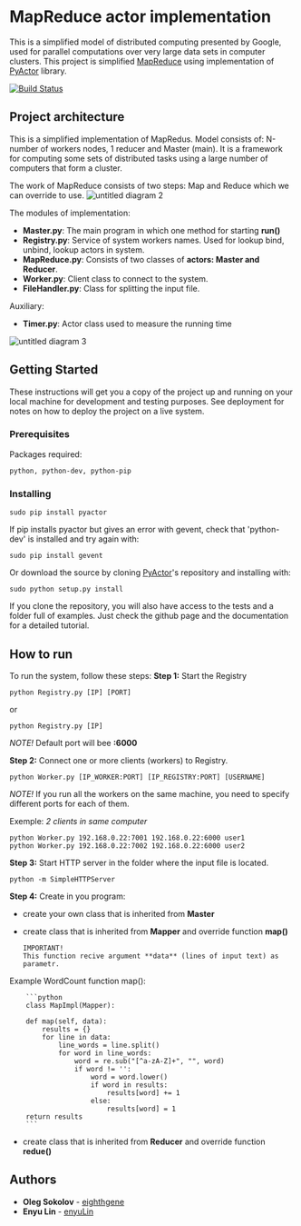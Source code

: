# MapReduce actor implementation

This is a simplified model of distributed computing presented by Google, used for parallel computations over very large data sets in computer clusters. This project is simplified [MapReduce](https://en.wikipedia.org/wiki/MapReduce) using implementation of [PyActor](https://github.com/pedrotgn/pyactor) library.

[![Build Status](https://travis-ci.org/eighthgene/MapReduce-actor-implementation.svg?branch=master)](https://travis-ci.org/eighthgene/MapReduce-actor-implementation)

## Project architecture
This is a simplified implementation of MapRedus. Model consists of: N-number of workers nodes, 1 reducer and Master (main). It is a framework for computing some sets of distributed tasks using a large number of computers that form a cluster. 

The work of MapReduce consists of two steps: Map and Reduce which we can override to use.
![untitled diagram 2](https://user-images.githubusercontent.com/18737866/38579072-27e1c64e-3d06-11e8-8198-5135d03de87a.jpg)

The modules of implementation:
- **Master.py**: The main program in which one method for starting **run()**
- **Registry.py**: Service of system workers names. Used for lookup bind, unbind, lookup actors in system.
- **MapReduce.py**: Consists of two classes of **actors: Master and Reducer**.
- **Worker.py**: Client class to connect to the system.
- **FileHandler.py**: Сlass for splitting the input file.

Auxiliary:
- **Timer.py**: Actor class used to measure the running time

![untitled diagram 3](https://user-images.githubusercontent.com/18737866/38579136-6371968a-3d06-11e8-9f71-3ccd8c2136ae.jpg)

## Getting Started
These instructions will get you a copy of the project up and running on your local machine for development and testing purposes. See deployment for notes on how to deploy the project on a live system.

### Prerequisites
Packages required:

    python, python-dev, python-pip

### Installing

    sudo pip install pyactor

If pip installs pyactor but gives an error with gevent, check that 'python-dev'
is installed and try again with:

    sudo pip install gevent

Or download the source by cloning [PyActor](https://github.com/pedrotgn/pyactor)'s
repository and installing with:

    sudo python setup.py install

If you clone the repository, you will also have access to the tests and a folder
full of examples. Just check the github page and the documentation for a detailed
tutorial.

## How to run
To run the system, follow these steps:
**Step 1:** Start the Registry
    
    python Registry.py [IP] [PORT]
or

    python Registry.py [IP]
 
_NOTE!_ Default port will bee **:6000**

**Step 2:** Connect one or more clients (workers) to Registry.

    python Worker.py [IP_WORKER:PORT] [IP_REGISTRY:PORT] [USERNAME]

_NOTE!_ If you run all the workers on the same machine, you need to specify different ports for each of them.

Exemple:
_2 clients in same computer_

    python Worker.py 192.168.0.22:7001 192.168.0.22:6000 user1
    python Worker.py 192.168.0.22:7002 192.168.0.22:6000 user2

**Step 3:** Start HTTP server in the folder where the input file is located.

    python -m SimpleHTTPServer
    
**Step 4:** Create in you program:
- create your own class that is inherited from **Master**
- create class that is inherited from **Mapper** and override function **map()**
    
    ```
    IMPORTANT! 
    This function recive argument **data** (lines of input text) as parametr. 
    ```
Example WordCount function map():

        ```python
        class MapImpl(Mapper):
    
        def map(self, data):
            results = {}
            for line in data:
                line_words = line.split()
                for word in line_words:
                    word = re.sub("[^a-zA-Z]+", "", word)
                    if word != '':
                        word = word.lower()
                        if word in results:
                            results[word] += 1
                        else:
                            results[word] = 1
        return results
        ```
    
    


- create class that is inherited from **Reducer** and override function **redue()**
    
    

## Authors

* **Oleg Sokolov** -    [eighthgene](https://github.com/eighthgene)
* **Enyu Lin** -        [enyuLin](https://github.com/enyuLin)




